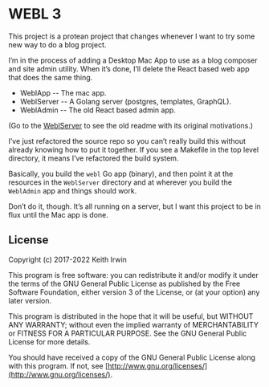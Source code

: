 # WEBL 3

This project is a protean project that changes whenever I want to try some new way to do a blog project.

I’m in the process of adding a Desktop Mac App to use as a blog composer and site admin utility. When it’s done, I’ll delete the React based web app that does the same thing.

- WeblApp -- The mac app.
- WeblServer -- A Golang server (postgres, templates, GraphQL).
- WeblAdmin -- The old React based admin app.

(Go to the [WeblServer](./WeblServer) to see the old readme with its original motivations.)

I’ve just refactored the source repo so you can’t really build this without already knowing how to put it together. If you see a Makefile in the top level directory, it means I’ve refactored the build system.

Basically, you build the `webl` Go app (binary), and then point it at the resources in the `WeblServer` directory and at wherever you build the `WeblAdmin` app and things should work.

Don’t do it, though. It’s all running on a server, but I want this project to be in flux until the Mac app is done.

## License

Copyright (c) 2017-2022 Keith Irwin

This program is free software: you can redistribute it and/or modify
it under the terms of the GNU General Public License as published
by the Free Software Foundation, either version 3 of the License,
or (at your option) any later version.

This program is distributed in the hope that it will be useful,
but WITHOUT ANY WARRANTY; without even the implied warranty of
MERCHANTABILITY or FITNESS FOR A PARTICULAR PURPOSE.  See the
GNU General Public License for more details.

You should have received a copy of the GNU General Public License
along with this program.  If not, see
[http://www.gnu.org/licenses/](http://www.gnu.org/licenses/).
